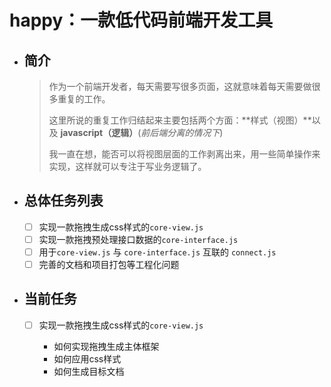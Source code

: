 # happy：一款低代码前端开发工具

- ## 简介

    > 作为一个前端开发者，每天需要写很多页面，这就意味着每天需要做很多重复的工作。
    >
    > 这里所说的重复工作归结起来主要包括两个方面：**样式（视图）**以及 **javascript（逻辑）**(*前后端分离的情况下*)
    >
    > 我一直在想，能否可以将视图层面的工作剥离出来，用一些简单操作来实现，这样就可以专注于写业务逻辑了。

- ## 总体任务列表

  - [ ] 实现一款拖拽生成css样式的`core-view.js`
  - [ ] 实现一款拖拽预处理接口数据的`core-interface.js`
  - [ ] 用于`core-view.js` 与 `core-interface.js` 互联的 `connect.js`
  - [ ] 完善的文档和项目打包等工程化问题

- ## 当前任务

  - [ ] 实现一款拖拽生成css样式的`core-view.js`

    - 如何实现拖拽生成主体框架
    - 如何应用css样式
    - 如何生成目标文档
